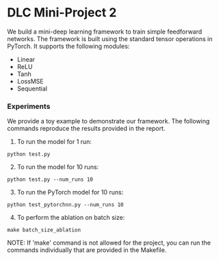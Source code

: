 # DLC Mini-Project 2

We build a mini-deep learning framework to train simple feedforward networks. The framework is built using the standard tensor operations in PyTorch. It supports the following modules:
- Linear
- ReLU
- Tanh
- LossMSE
- Sequential


### Experiments

We provide a toy example to demonstrate our framework. The following commands reproduce the results provided in the report. 

1. To run the model for 1 run:
```
python test.py
```

2. To run the model for 10 runs:
```
python test.py --num_runs 10
```

3. To run the PyTorch model for 10 runs:
```
python test_pytorchnn.py --num_runs 10
```

4. To perform the ablation on batch size:
```
make batch_size_ablation
```
NOTE: If 'make' command is not allowed for the project, you can run the commands individually that are provided in the Makefile.
